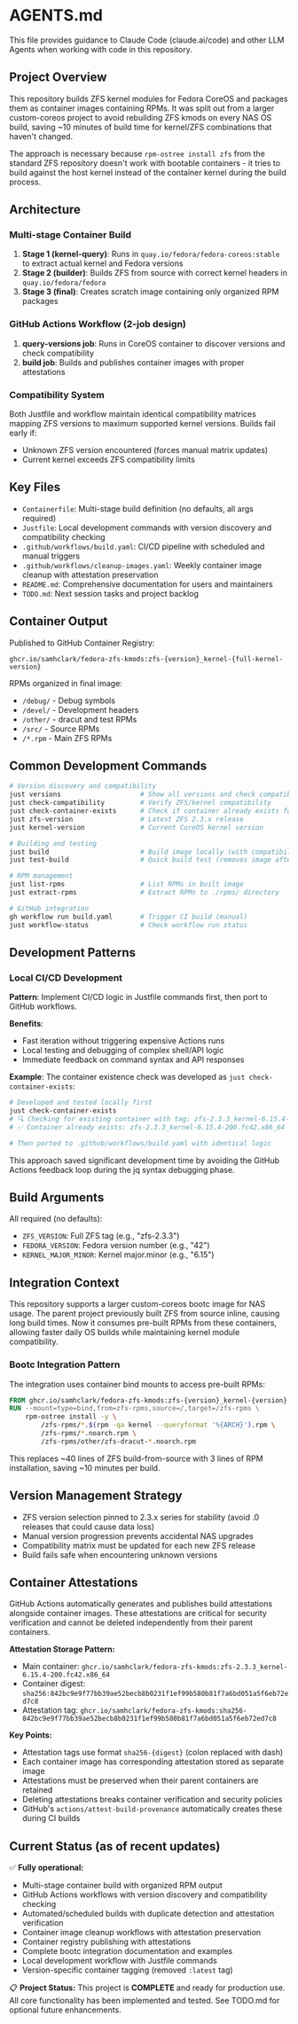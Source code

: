 # AGENTS.md

This file provides guidance to Claude Code (claude.ai/code) and other LLM Agents when working with code in this repository.

## Project Overview

This repository builds ZFS kernel modules for Fedora CoreOS and packages them as container images containing RPMs. It was split out from a larger custom-coreos project to avoid rebuilding ZFS kmods on every NAS OS build, saving ~10 minutes of build time for kernel/ZFS combinations that haven't changed.

The approach is necessary because `rpm-ostree install zfs` from the standard ZFS repository doesn't work with bootable containers - it tries to build against the host kernel instead of the container kernel during the build process.

## Architecture

### Multi-stage Container Build
1. **Stage 1 (kernel-query)**: Runs in `quay.io/fedora/fedora-coreos:stable` to extract actual kernel and Fedora versions
2. **Stage 2 (builder)**: Builds ZFS from source with correct kernel headers in `quay.io/fedora/fedora`
3. **Stage 3 (final)**: Creates scratch image containing only organized RPM packages

### GitHub Actions Workflow (2-job design)
1. **query-versions job**: Runs in CoreOS container to discover versions and check compatibility
2. **build job**: Builds and publishes container images with proper attestations

### Compatibility System
Both Justfile and workflow maintain identical compatibility matrices mapping ZFS versions to maximum supported kernel versions. Builds fail early if:
- Unknown ZFS version encountered (forces manual matrix updates)
- Current kernel exceeds ZFS compatibility limits

## Key Files

- `Containerfile`: Multi-stage build definition (no defaults, all args required)
- `Justfile`: Local development commands with version discovery and compatibility checking
- `.github/workflows/build.yaml`: CI/CD pipeline with scheduled and manual triggers
- `.github/workflows/cleanup-images.yaml`: Weekly container image cleanup with attestation preservation
- `README.md`: Comprehensive documentation for users and maintainers
- `TODO.md`: Next session tasks and project backlog

## Container Output

Published to GitHub Container Registry:
```
ghcr.io/samhclark/fedora-zfs-kmods:zfs-{version}_kernel-{full-kernel-version}
```

RPMs organized in final image:
- `/debug/` - Debug symbols
- `/devel/` - Development headers  
- `/other/` - dracut and test RPMs
- `/src/` - Source RPMs
- `/*.rpm` - Main ZFS RPMs

## Common Development Commands

```bash
# Version discovery and compatibility
just versions                    # Show all versions and check compatibility
just check-compatibility         # Verify ZFS/kernel compatibility
just check-container-exists      # Check if container already exists for current versions
just zfs-version                 # Latest ZFS 2.3.x release
just kernel-version              # Current CoreOS kernel version

# Building and testing
just build                       # Build image locally (with compatibility check)
just test-build                  # Quick build test (removes image after)

# RPM management
just list-rpms                   # List RPMs in built image
just extract-rpms                # Extract RPMs to ./rpms/ directory

# GitHub integration
gh workflow run build.yaml       # Trigger CI build (manual)
just workflow-status             # Check workflow run status
```

## Development Patterns

### Local CI/CD Development
**Pattern**: Implement CI/CD logic in Justfile commands first, then port to GitHub workflows.

**Benefits**:
- Fast iteration without triggering expensive Actions runs
- Local testing and debugging of complex shell/API logic
- Immediate feedback on command syntax and API responses

**Example**: The container existence check was developed as `just check-container-exists`:
```bash
# Developed and tested locally first
just check-container-exists
# 🔍 Checking for existing container with tag: zfs-2.3.3_kernel-6.15.4-200.fc42.x86_64
# ✅ Container already exists: zfs-2.3.3_kernel-6.15.4-200.fc42.x86_64

# Then ported to .github/workflows/build.yaml with identical logic
```

This approach saved significant development time by avoiding the GitHub Actions feedback loop during the jq syntax debugging phase.

## Build Arguments

All required (no defaults):
- `ZFS_VERSION`: Full ZFS tag (e.g., "zfs-2.3.3")
- `FEDORA_VERSION`: Fedora version number (e.g., "42") 
- `KERNEL_MAJOR_MINOR`: Kernel major.minor (e.g., "6.15")

## Integration Context

This repository supports a larger custom-coreos bootc image for NAS usage. The parent project previously built ZFS from source inline, causing long build times. Now it consumes pre-built RPMs from these containers, allowing faster daily OS builds while maintaining kernel module compatibility.

### Bootc Integration Pattern
The integration uses container bind mounts to access pre-built RPMs:
```dockerfile
FROM ghcr.io/samhclark/fedora-zfs-kmods:zfs-{version}_kernel-{version} as zfs-rpms
RUN --mount=type=bind,from=zfs-rpms,source=/,target=/zfs-rpms \
    rpm-ostree install -y \
        /zfs-rpms/*.$(rpm -qa kernel --queryformat '%{ARCH}').rpm \
        /zfs-rpms/*.noarch.rpm \
        /zfs-rpms/other/zfs-dracut-*.noarch.rpm
```

This replaces ~40 lines of ZFS build-from-source with 3 lines of RPM installation, saving ~10 minutes per build.

## Version Management Strategy

- ZFS version selection pinned to 2.3.x series for stability (avoid .0 releases that could cause data loss)
- Manual version progression prevents accidental NAS upgrades
- Compatibility matrix must be updated for each new ZFS release
- Build fails safe when encountering unknown versions

## Container Attestations

GitHub Actions automatically generates and publishes build attestations alongside container images. These attestations are critical for security verification and cannot be deleted independently from their parent containers.

**Attestation Storage Pattern:**
- Main container: `ghcr.io/samhclark/fedora-zfs-kmods:zfs-2.3.3_kernel-6.15.4-200.fc42.x86_64`
- Container digest: `sha256:842bc9e9f77bb39ae52becb8b0231f1ef99b580b81f7a6bd051a5f6eb72ed7c8`
- Attestation tag: `ghcr.io/samhclark/fedora-zfs-kmods:sha256-842bc9e9f77bb39ae52becb8b0231f1ef99b580b81f7a6bd051a5f6eb72ed7c8`

**Key Points:**
- Attestation tags use format `sha256-{digest}` (colon replaced with dash)
- Each container image has corresponding attestation stored as separate image
- Attestations must be preserved when their parent containers are retained
- Deleting attestations breaks container verification and security policies
- GitHub's `actions/attest-build-provenance` automatically creates these during CI builds

## Current Status (as of recent updates)

✅ **Fully operational:**
- Multi-stage container build with organized RPM output
- GitHub Actions workflows with version discovery and compatibility checking
- Automated/scheduled builds with duplicate detection and attestation verification
- Container image cleanup workflows with attestation preservation
- Container registry publishing with attestations
- Complete bootc integration documentation and examples
- Local development workflow with Justfile commands
- Version-specific container tagging (removed `:latest` tag)

📋 **Project Status:**
This project is **COMPLETE** and ready for production use. All core functionality has been implemented and tested. See TODO.md for optional future enhancements.